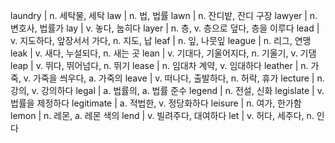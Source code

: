laundry	| n. 세탁물, 세탁
law	| n. 법, 법률
lawn	| n. 잔디밭, 잔디 구장
lawyer	| n. 변호사, 법률가
lay	| v. 놓다, 눕히다
layer	| n. 층, v. 층으로 덮다, 층을 이루다
lead	| v. 지도하다, 앞장서서 가다, n. 지도, 납
leaf	| n. 잎, 나뭇잎
league	| n. 리그, 연맹
leak	| v. 새다, 누설되다, n. 새는 곳
lean	| v. 기대다, 기울어지다, n. 기울기, v. 기댐
leap	| v. 뛰다, 뛰어넘다, n. 뛰기
lease	| n. 임대차 계약, v. 임대하다
leather	| n. 가죽, v. 가죽을 씌우다, a. 가죽의
leave	| v. 떠나다, 출발하다, n. 허락, 휴가
lecture	| n. 강의, v. 강의하다
legal	| a. 법률의, a. 법률 준수
legend	| n. 전설, 신화
legislate	| v. 법률을 제정하다
legitimate	| a. 적법한, v. 정당화하다
leisure	| n. 여가, 한가함
lemon	| n. 레몬, a. 레몬 색의
lend	| v. 빌려주다, 대여하다
let	| v. 허다, 세주다, n. 인다
